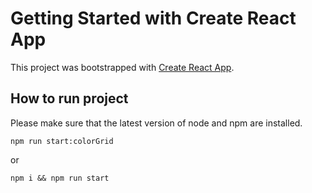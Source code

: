 # Getting Started with Create React App

This project was bootstrapped with [Create React App](https://github.com/facebook/create-react-app).

## How to run project

Please make sure that the latest version of node and npm are installed.

`npm run start:colorGrid`

or

`npm i && npm run start`

